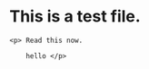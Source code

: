 <!DOCTYPE html>
<html>
<body>
	<h1>This is a test file.</h1> 


	<p> Read this now. 

		hello </p>
</body>
